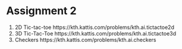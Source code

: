 # Assignment 2 
<ol>
<li>2D Tic-tac-toe	https://kth.kattis.com/problems/kth.ai.tictactoe2d</li>
<li>3D Tic-Tac-Toe	https://kth.kattis.com/problems/kth.ai.tictactoe3d</li>
<li>Checkers	https://kth.kattis.com/problems/kth.ai.checkers</li>
</ol>